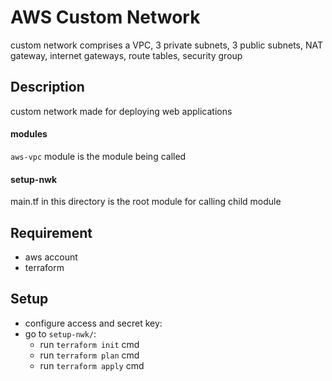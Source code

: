 # AWS Custom Network
custom network comprises a VPC, 3 private subnets, 3 public subnets, NAT gateway, internet gateways, route tables, security group

## Description
custom network made for deploying web applications

#### modules
`aws-vpc` module is the module being called

#### setup-nwk 
main.tf in this directory is the root module for calling child module

## Requirement
- aws account
- terraform

## Setup
- configure access and secret key:
- go to `setup-nwk/`:
    - run `terraform init` cmd
    - run `terraform plan` cmd
    - run `terraform apply` cmd